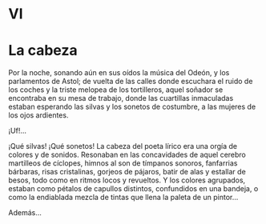 # VI

# La cabeza

Por la noche, sonando aún en sus oídos la música del Odeón, y los parlamentos de Astol; de vuelta de las calles donde escuchara el ruido de los coches y la triste melopea de los tortilleros, aquel soñador se encontraba en su mesa de trabajo, donde las cuartillas inmaculadas estaban esperando las silvas y los sonetos de costumbre, a las mujeres de los ojos ardientes.

¡Uf!...

¡Qué silvas! ¡Qué sonetos! La cabeza del poeta lírico era una orgía de colores y de sonidos. Resonaban en las concavidades de aquel cerebro martilleos de cíclopes, himnos al son de tímpanos sonoros, fanfarrias bárbaras, risas cristalinas, gorjeos de pájaros, batir de alas y estallar de besos, todo como en ritmos locos y revueltos. Y los colores agrupados, estaban como pétalos de capullos distintos, confundidos en una bandeja, o como la endiablada mezcla de tintas que llena la paleta de un pintor...

Además... 